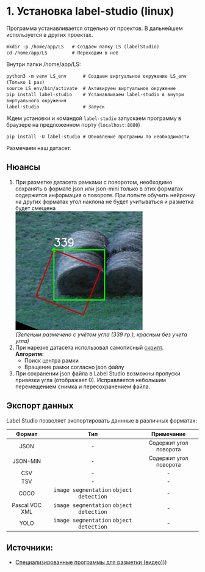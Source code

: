 # 1. Установка label-studio (linux)

Программа устанавливается отдельно от проектов. В дальнейшем используется в других проектах.

    mkdir -p /home/app/LS   # Создаем папку LS (labelStudio)
    cd /home/app/LS         # Переходим в неё

Внутри папки /home/app/LS:

    python3 -m venv LS_env      # Создаем виртуальное окружение LS_env (Только 1 раз)
    source LS_env/bin/activate  # Активируем виртуальное окружение
    pip install label-studio    # Устанавливаем label-studio в внутри виртуального окружения
    label-studio                # Запуск 
    

Ждем установки и командой `label-studio` запускаем программу в браузере на предложенном порту (`localhost:8080`)

    pip install -U label-studio # Обновление программы по необходимости

Размечаем наш датасет.

## Нюансы
1. При разметке датасета рамками с поворотом, необходимо сохранять в формате json или json-mini только в этих форматах содержится информация о повороте. При попыте обучить нейронку на других форматах угол наклона не будет учитываться и разметка будет смещена <br>![Alt text](files/1.png)<br>
*(Зеленым размечено с учётом угла (339 гр.), красным без учета угла)*
2. При нарезке датасета использовал самописный [скрипт](slicer_json-min.py).
   <br>**Алгоритм:**<br>
   * Поиск центра рамки
   * Вращение рамки согласно json файлу 
3. При сохранении json файла в Label Studio возможны пропуски привязки угла (отображает 0). Исправляется небольшим перемещением снимка и пересохранением файла. 

## Экспорт данных

Label Studio позволяет экспортировать даннные в различных форматах:

|     Формат     |                            Тип                            |       Примечание       |
| :------------: | :-------------------------------------------------------: | :--------------------: |
|      JSON      |                             -                             | Содержит угол поворота |
|    JSON-MIN    |                             -                             | Содержит угол поворота |
|      CSV       |                             -                             |           -            |
|      TSV       |                             -                             |           -            |
|      COCO      | <kbd>image segmentation</kbd> <kbd>object detection</kbd> |           -            |
| Pascal VOC XML | <kbd>image segmentation</kbd> <kbd>object detection</kbd> |           -            |
|      YOLO      | <kbd>image segmentation</kbd> <kbd>object detection</kbd> |           -            |


## Источники:
+ [Cпециализированные программы для разметки (видео)](видео)))